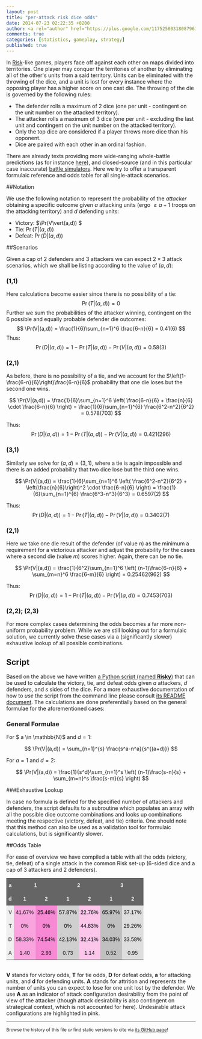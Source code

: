 ```yaml
---
layout: post
title: "per-attack risk dice odds"
date: 2014-07-23 02:22:35 +0200
author: <a rel="author" href="https://plus.google.com/117525803180879614771/about">Horea Christian</a>
comments: true
categories: [statistics, gameplay, strategy]
published: true
---
```


In [Risk](https://en.wikipedia.org/wiki/Risk_(game))-like games, players face off against each other on maps divided into territories.
One player may conquer the territories of another by eliminating all of the other's units from a said territory.
Units can be eliminated with the throwing of the dice, and a unit is lost for every instance where the opposing player has a higher score on one cast die.
The throwing of the die is governed by the following rules:

* The defender rolls a maximum of 2 dice (one per unit - contingent on the unit number on the attacked territory).
* The attacker rolls a maximum of 3 dice (one per unit - excluding the last unit and contingent on the unit number on the attacked territory).
* Only the top dice are considered if a player throws more dice than his opponent.
* Dice are paired with each other in an ordinal fashion.

There are already texts providing more wide-ranging whole-battle predictions (as for instance [here](http://www4.stat.ncsu.edu/~jaosborn/research/RISK.pdf)), and closed-source (and in this particular case inaccurate) [battle simulators](http://riskodds.com/).
Here we try to offer a transparent formulaic reference and odds table for all single-attack scenarios. 

<!-- more -->

##Notation

We use the following notation to represent the probability of the *attacker* obtaining a specific outcome given $a$ attacking units (ergo $\geq a+1$ troops on the attacking territory) and $d$ defending units:

* Victory: $\Pr(V\vert(a,d)) $
* Tie: $\Pr(T\vert(a,d))$
* Defeat: $\Pr(D\vert(a,d))$

##Scenarios

Given a cap of 2 defenders and 3 attackers we can expect $2 \times 3$ attack scenarios, which we shall be listing according to the value of $(a,d)$:

### (1,1)

Here calculations become easier since there is no possibility of a tie:
$$
\Pr(T|(a,d)) = 0
$$
Further we sum the probabilities of the attacker winning, contingent on the 6 possible and equally probable defender die outcomes:
$$
\Pr(V|(a,d)) = \frac{1}{6}\sum_{n=1}^6 \frac{6-n}{6} = 0.41(6)
$$
Thus:
$$
\Pr(D|(a,d)) = 1 - \Pr(T|(a,d)) - \Pr(V|(a,d)) = 0.58(3)
$$

### (2,1)

As before, there is no possibility of a tie, and we account for the $\left(1-\frac{6-n}{6}\right)\frac{6-n}{6}$ probability that one die loses but the second one wins.

$$
\Pr(V|(a,d)) = \frac{1}{6}\sum_{n=1}^6 \left( \frac{6-n}{6} + \frac{n}{6} \cdot \frac{6-n}{6} \right) = \frac{1}{6}\sum_{n=1}^{6} \frac{6^2-n^2}{6^2} = 0.578(703)
$$

Thus:
$$
\Pr(D|(a,d)) = 1 - \Pr(T|(a,d)) - \Pr(V|(a,d)) = 0.421(296)
$$

### (3,1)

Similarly we solve for $(a,d)=(3,1)$, where a tie is again impossible and there is an added probability that two dice lose but the third one wins.

$$
\Pr(V|(a,d)) = \frac{1}{6}\sum_{n=1}^6 \left( \frac{6^2-n^2}{6^2} + \left(\frac{n}{6}\right)^2 \cdot \frac{6-n}{6} \right) = \frac{1}{6}\sum_{n=1}^{6} \frac{6^3-n^3}{6^3} = 0.6597(2)
$$

Thus:
$$
\Pr(D|(a,d)) = 1 - \Pr(T|(a,d)) - \Pr(V|(a,d)) = 0.3402(7)
$$

### (2,1)

Here we take one die result of the defender (of value $n$) as the minimum a requirement for a victorious attacker and adjust the probability for the cases where a second die (value $m$) scores higher.
Again, there can be no tie.

$$
\Pr(V|(a,d)) = \frac{1}{6^2}\sum_{n=1}^6 \left( (n-1)\frac{6-n}{6} + \sum_{m=n}^6 \frac{6-m}{6} \right) = 0.25462(962)
$$  

Thus:
$$
\Pr(D|(a,d)) = 1 - \Pr(T|(a,d)) - \Pr(V|(a,d)) = 0.7453(703)
$$

### (2,2); (2,3)

For more complex cases determining the odds becomes a far more non-uniform probability problem.
While we are still looking out for a formulaic solution, we currently solve these cases via a (significantly slower) exhaustive lookup of all possible combinations.

## Script

Based on the above we have written [a Python script (named **Risky**)](https://github.com/TheChymera/Risky) that can be used to calculate the victory, tie, and defeat odds given $a$ attackers, $d$ defenders, and $s$ sides of the dice.
For a more exhaustive documentation of how to *use* the script from the command line please consult [its README document](https://github.com/TheChymera/Risky/blob/master/README.md).
The calculations are done preferentially based on the general formulae for the aforementioned cases:

### General Formulae 

For $ a \in \mathbb{N}$ and $d=1$:

$$
\Pr(V|(a,d)) = \sum_{n=1}^{s} \frac{s^a-n^a}{s^{(a+d)}}
$$

For $a=1$ and $d=2$:

$$
\Pr(V|(a,d)) = \frac{1}{s^d}\sum_{n=1}^s \left( (n-1)\frac{s-n}{s} + \sum_{m=n}^s \frac{s-m}{s} \right)
$$

###Exhaustive Lookup

In case no formula is defined for the specified number of attackers and defenders, the script defaults to a subroutine which populates an array with all the possible dice outcome combinations and looks up combinations meeting the respective (victory, defeat, and tie) criteria.
One should note that this method can also be used as a validation tool for formulaic calculations, but is significantly slower. 

##Odds Table

For ease of overview we have compiled a table with all the odds (victory, tie, defeat) of a single attack in the common Risk set-up (6-sided dice and a cap of 3 attackers and 2 defenders). 

<style type="text/css">
.tg  {border-collapse:collapse;border-spacing:0;border:none;margin:0px auto;}
.tg td{font-family:Arial, sans-serif;font-size:14px;padding:10px 5px;border-style:solid;border-width:0px;overflow:hidden;word-break:normal;}
.tg th{font-family:Arial, sans-serif;font-size:14px;font-weight:normal;padding:10px 5px;border-style:solid;border-width:0px;overflow:hidden;word-break:normal;}
.tg .tg-2thk{background-color:#c0c0c0;text-align:center}
.tg .tg-skfc{background-color:#dedede;color:#000000;text-align:center}
.tg .tg-3ka8{background-color:#fbc6ea;color:#000000;text-align:center}
.tg .tg-be7o{font-weight:bold;background-color:#efefef;color:#656565}
.tg .tg-v8r2{background-color:#cfcfcf;color:#000000;text-align:center}
.tg .tg-cqq2{font-weight:bold;background-color:#656565;color:#efefef;text-align:center}
.tg .tg-f1qn{font-weight:bold;background-color:#efefef;color:#656565;text-align:right}
.tg .tg-c8xk{background-color:#f9a4de;text-align:center}
.tg .tg-g7zu{background-color:#f788d4;color:#000000;text-align:center}
.tg .tg-qems{background-color:#c0c0c0;color:#000000;text-align:center}
.tg .tg-a3ry{background-color:#f788d4;text-align:center}
.tg .tg-m5ue{background-color:#cfcfcf;text-align:center}
.tg .tg-gf1w{background-color:#fbc6ea;text-align:center}
.tg .tg-j518{background-color:#dedede;text-align:center}
</style>
<table class="tg">
  <tr>
    <th class="tg-cqq2">a</th>
    <th class="tg-cqq2" colspan="2">1</th>
    <th class="tg-cqq2" colspan="2">2</th>
    <th class="tg-cqq2" colspan="2">3</th>
  </tr>
  <tr>
    <td class="tg-cqq2">d</td>
    <td class="tg-cqq2">1</td>
    <td class="tg-cqq2">2</td>
    <td class="tg-cqq2">1</td>
    <td class="tg-cqq2">2</td>
    <td class="tg-cqq2">1</td>
    <td class="tg-cqq2">2</td>
  </tr>
  <tr>
    <td class="tg-f1qn">V</td>
    <td class="tg-c8xk">41.67%</td>
    <td class="tg-g7zu">25.46%</td>
    <td class="tg-v8r2">57.87%</td>
    <td class="tg-3ka8">22.76%</td>
    <td class="tg-qems">65.97%</td>
    <td class="tg-skfc">37.17%</td>
  </tr>
  <tr>
    <td class="tg-f1qn">T</td>
    <td class="tg-c8xk">0%</td>
    <td class="tg-g7zu">0%</td>
    <td class="tg-v8r2">0%</td>
    <td class="tg-3ka8">44.83%</td>
    <td class="tg-qems">0%</td>
    <td class="tg-skfc">29.26%</td>
  </tr>
  <tr>
    <td class="tg-f1qn">D</td>
    <td class="tg-c8xk">58.33%</td>
    <td class="tg-g7zu">74.54%</td>
    <td class="tg-v8r2">42.13%</td>
    <td class="tg-3ka8">32.41%</td>
    <td class="tg-qems">34.03%</td>
    <td class="tg-skfc">33.58%</td>
  </tr>
  <tr>
    <td class="tg-be7o">A</td>
    <td class="tg-c8xk">1.40</td>
    <td class="tg-a3ry">2.93</td>
    <td class="tg-m5ue">0.73</td>
    <td class="tg-gf1w">1.14</td>
    <td class="tg-2thk">0.52</td>
    <td class="tg-j518">0.95</td>
  </tr>
</table>
<br>


**V** stands for victory odds, **T** for tie odds, **D** for defeat odds, **a** for attacking units, and **d** for defending units.
**A** stands for attrition and represents the number of units you can expect to lose for one unit lost by the defender.
We use **A** as an indicator of attack configuration desirability from the point of view of the attacker (though attack desirability is also contingent on strategical context, which is not accounted for here).
Undesirable attack configurations are highlighted in pink.

---
<sup>Browse the history of this file *or* find static versions to cite via [its GitHub page](https://github.com/TheChymera/chymeric_tutorials/blob/master/source/_posts/2014-07-23-per-attack-risk-dice-odds.markdown)!</sup>
